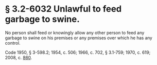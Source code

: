 # § 3.2-6032 Unlawful to feed garbage to swine.

<p>No person shall feed or knowingly allow any other person to feed any garbage to swine on his premises or any premises over which he has any control.</p><p>Code 1950, § 3-598.2; 1954, c. 506; 1966, c. 702, § 3.1-759; 1970, c. 619; 2008, c. <a href='http://lis.virginia.gov/cgi-bin/legp604.exe?081+ful+CHAP0860'>860</a>.</p>